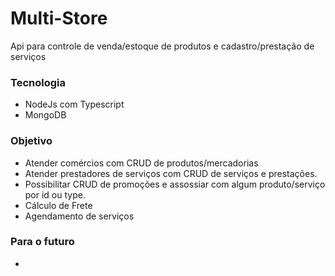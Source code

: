 # Multi-Store
Api para controle de venda/estoque de produtos e cadastro/prestação de serviços

### Tecnologia
- NodeJs com Typescript
- MongoDB

### Objetivo
- Atender comércios com CRUD de produtos/mercadorias
- Atender prestadores de serviços com CRUD de serviços e prestações.
- Possibilitar CRUD de promoções e assossiar com algum produto/serviço por id ou type.
- Cálculo de Frete
- Agendamento de serviços

### Para o futuro
- 
